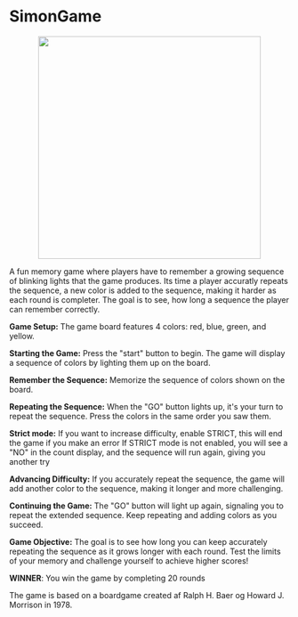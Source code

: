 # SimonGame
<div id="SimonGame" style="text-align:center">
    <img src="https://github.com/najamoe/SimonGame/assets/113134845/c4478473-db2c-4aab-9107-8c25461cd336" width="400">
</div>


A fun memory game where players have to remember a growing sequence of blinking lights that the game produces. 
Its time a player accuratly repeats the sequence, a new color is added to the sequence, making it harder as each round is completer. 
The goal is to see, how long a sequence the player can remember correctly. 

**Game Setup:** The game board features 4 colors: red, blue, green, and yellow.

**Starting the Game:** Press the "start" button to begin. The game will display a sequence of colors by lighting them up on the board.

**Remember the Sequence:** Memorize the sequence of colors shown on the board.

**Repeating the Sequence:** When the "GO" button lights up, it's your turn to repeat the sequence. Press the colors in the same order you saw them.

**Strict mode:** If you want to increase difficulty, enable STRICT, this will end the game if you make an error 
If STRICT mode is not enabled, you will see a "NO" in the count display, and the sequence will run again, giving you another try


**Advancing Difficulty:** If you accurately repeat the sequence, the game will add another color to the sequence, making it longer and more challenging.

**Continuing the Game:** The "GO" button will light up again, signaling you to repeat the extended sequence. Keep repeating and adding colors as you succeed.

**Game Objective:** The goal is to see how long you can keep accurately repeating the sequence as it grows longer with each round. Test the limits of your memory and challenge yourself to achieve higher scores!

**WINNER**: You win the game by completing 20 rounds

The game is based on a boardgame created af Ralph H. Baer og Howard J. Morrison in 1978. 
